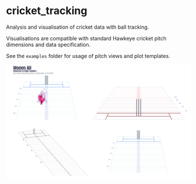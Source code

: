 # cricket_tracking
Analysis and visualisation of cricket data with ball tracking.

Visualisations are compatible with standard Hawkeye cricket pitch dimensions and data specification.

See the `examples` folder for usage of pitch views and plot templates.

![Example gallery](assets/gallery.png)
